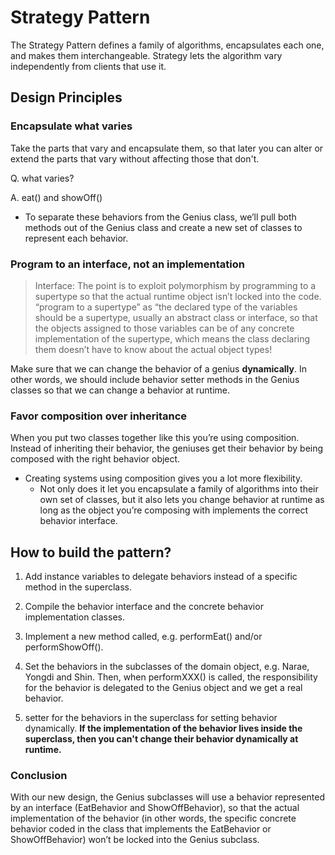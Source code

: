 # Strategy Pattern
The Strategy Pattern defines a family of algorithms, encapsulates each one, and makes them interchangeable.
Strategy lets the algorithm vary independently from clients that use it.

## Design Principles
### Encapsulate what varies
Take the parts that vary and encapsulate them, so that later you can alter or extend the parts that vary without affecting those that don't. 

Q. what varies?
 
A. eat() and showOff() 

- To separate these behaviors from the Genius class, we’ll pull both methods out of the Genius class and create a new set of classes to represent each behavior.

### Program to an interface, not an implementation
> Interface: The point is to exploit polymorphism by programming to a supertype so that the actual runtime object isn’t locked into the code. 
> “program to a supertype” as “the declared type of the variables should be a supertype, usually an abstract class or interface, 
> so that the objects assigned to those variables can be of any concrete implementation of the supertype, 
> which means the class declaring them doesn’t have to know about the actual object types!

Make sure that we can change the behavior of a genius **dynamically**.
In other words, we should include behavior setter methods in the Genius classes so that we can change a behavior at runtime.

### Favor composition over inheritance
When you put two classes together like this you’re using composition. 
Instead of inheriting their behavior, the geniuses get their behavior by being composed with the right behavior object.

* Creating systems using composition gives you a lot more flexibility.
  * Not only does it let you encapsulate a family of algorithms into their own set of classes, 
  but it also lets you change behavior at runtime as long as the object you’re composing with implements the correct behavior interface.

## How to build the pattern?
1) Add instance variables to delegate behaviors instead of  a specific method in the superclass. 

2) Compile the behavior interface and the concrete behavior implementation classes.

3) Implement a new method called, e.g. performEat() and/or performShowOff().

4) Set the behaviors in the subclasses of the domain object, e.g. Narae, Yongdi and Shin.
Then, when performXXX() is called, the responsibility for the behavior is delegated to the Genius object and we get a real behavior.

5) setter for the behaviors in the superclass for setting behavior dynamically.
**If the implementation of the behavior lives inside the superclass, then you can't change their behavior dynamically at runtime.** 



### Conclusion
With our new design, the Genius subclasses will use a behavior represented by an interface (EatBehavior and ShowOffBehavior), 
so that the actual implementation of the behavior 
(in other words, the specific concrete behavior coded in the class that implements the EatBehavior or ShowOffBehavior) 
won’t be locked into the Genius subclass.

